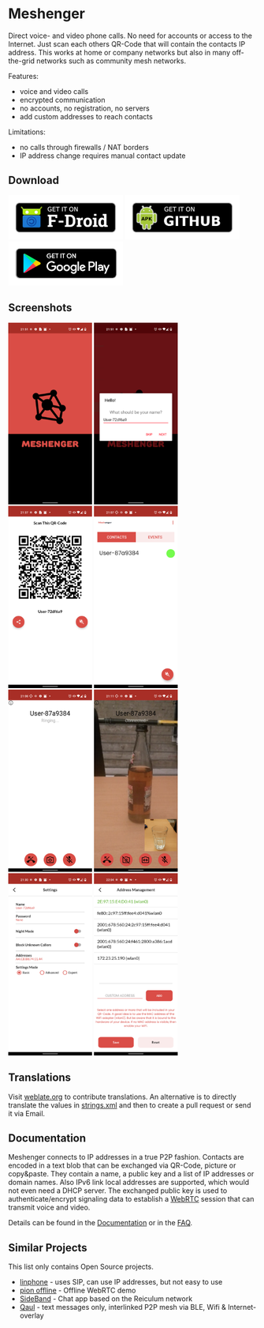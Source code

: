 # Meshenger

Direct voice- and video phone calls. No need for accounts or access to the Internet. Just scan each others QR-Code that will contain the contacts IP address. This works at home or company networks but also in many off-the-grid networks such as community mesh networks.

Features:

- voice and video calls
- encrypted communication
- no accounts, no registration, no servers
- add custom addresses to reach contacts


Limitations:

- no calls through firewalls / NAT borders
- IP address change requires manual contact update

## Download

[<img src="docs/fdroid.png" alt="Get it on F-Droid" height="90">](https://f-droid.org/packages/d.d.meshenger/)
[<img src="docs/apk.png" alt="Get it on GitHub" height="90">](https://github.com/meshenger-app/meshenger-android/releases)
[<img src="docs/gplay.png" alt="Get it on Google Play" height="90">](https://play.google.com/store/apps/details?id=app.meshenger)

## Screenshots

<img src="graphical-assets/phone-screenshots/logo_4.0.4.png" width="170"> <img src="graphical-assets/phone-screenshots/hello_4.0.4.png" width="170"> <img src="graphical-assets/phone-screenshots/qrcode_4.0.4.png" width="170"> <img src="graphical-assets/phone-screenshots/contacts_4.0.4.png" width="170"> <img src="graphical-assets/phone-screenshots/ringing_4.0.4.png" width="170"> <img src="graphical-assets/phone-screenshots/video_call_4.0.4.png" width="170"> <img src="graphical-assets/phone-screenshots/settings_4.0.4.png" width="170"> <img src="graphical-assets/phone-screenshots/address_management_4.0.4.png" width="170">

## Translations

Visit [weblate.org](https://hosted.weblate.org/engage/meshenger/) to contribute translations. An alternative is to directly translate the values in [strings.xml](https://github.com/meshenger-app/meshenger-android/blob/master/app/src/main/res/values/strings.xml) and then to create a pull request or send it via Email.

## Documentation

Meshenger connects to IP addresses in a true P2P fashion. Contacts are encoded in a text blob that can be exchanged via QR-Code, picture or copy&paste. They contain a name, a public key and a list of IP addresses or domain names. Also IPv6 link local addresses are supported, which would not even need a DHCP server. The exchanged public key is used to authenticate/encrypt signaling data to establish a [WebRTC](https://webrtc.org/) session that can transmit voice and video.

Details can be found in the [Documentation](docs/documentation.md) or in the [FAQ](docs/faq.md).

## Similar Projects

This list only contains Open Source projects.

* [linphone](https://linphone.org/) - uses SIP, can use IP addresses, but not easy to use
* [pion offline](https://github.com/pion/offline-browser-communication) - Offline WebRTC demo
* [SideBand](https://github.com/markqvist/Sideband) - Chat app based on the Reiculum network
* [Qaul](https://qaul.net/) - text messages only, interlinked P2P mesh via BLE, Wifi & Internet-overlay
